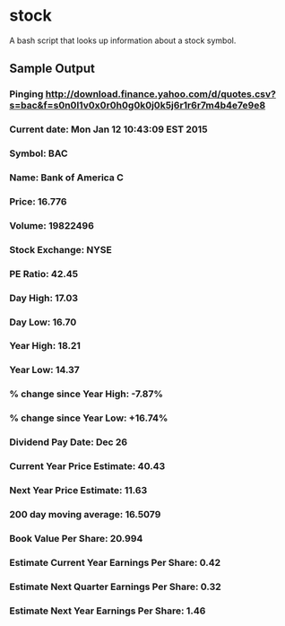 # stock
A bash script that looks up information about a stock symbol.

## Sample Output

### Pinging http://download.finance.yahoo.com/d/quotes.csv?s=bac&f=s0n0l1v0x0r0h0g0k0j0k5j6r1r6r7m4b4e7e9e8

### Current date: Mon Jan 12 10:43:09 EST 2015

### Symbol: BAC

### Name: Bank of America C

### Price: 16.776

### Volume: 19822496

### Stock Exchange: NYSE

### PE Ratio: 42.45

### Day High: 17.03

### Day Low: 16.70

### Year High: 18.21

### Year Low: 14.37

### % change since Year High: -7.87%

### % change since Year Low: +16.74%

### Dividend Pay Date: Dec 26

### Current Year Price Estimate: 40.43

### Next Year Price Estimate: 11.63

### 200 day moving average: 16.5079

### Book Value Per Share: 20.994

### Estimate Current Year Earnings Per Share: 0.42

### Estimate Next Quarter Earnings Per Share: 0.32

### Estimate Next Year Earnings Per Share: 1.46

